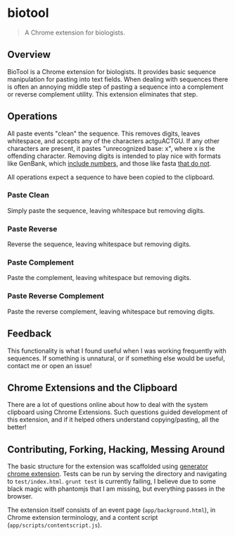 # biotool

> A Chrome extension for biologists.

## Overview

BioTool is a Chrome extension for biologists. It provides basic sequence
manipulation for pasting into text fields. When dealing with sequences there is
often an annoying middle step of pasting a sequence into a complement or
reverse complement utility. This extension eliminates that step.

## Operations

All paste events "clean" the sequence. This removes digits, leaves whitespace,
and accepts any of the characters actguACTGU. If any other characters are
present, it pastes "unrecognized base: x", where x is the offending character.
Removing digits is intended to play nice with formats like GenBank, which
[include numbers](http://www.ncbi.nlm.nih.gov/nuccore/NC_000083.6?report=genbank&from=35506032&to=35510777), and those like fasta [that do not](http://www.ncbi.nlm.nih.gov/nuccore/NC_000083.6?report=fasta&log$=seqview&from=35506032&to=35510777).

All operations expect a sequence to have been copied to the clipboard.

### Paste Clean

Simply paste the sequence, leaving whitespace but removing digits.

### Paste Reverse

Reverse the sequence, leaving whitespace but removing digits.

### Paste Complement

Paste the complement, leaving whitespace but removing digits.

### Paste Reverse Complement

Paste the reverse complement, leaving whitespace but removing digits.

## Feedback

This functionality is what I found useful when I was working frequently with
sequences. If something is unnatural, or if something else would be useful,
contact me or open an issue!

## Chrome Extensions and the Clipboard

There are a lot of questions online about how to deal with the system clipboard
using Chrome Extensions. Such questions guided development of this extension,
and if it helped others understand copying/pasting, all the better!

## Contributing, Forking, Hacking, Messing Around

The basic structure for the extension was scaffolded using [generator chrome
extension](https://github.com/yeoman/generator-chrome-extension). Tests can be
run by serving the directory and navigating to `test/index.html`. `grunt test`
is currently failing, I believe due to some black magic with phantomjs that I
am missing, but everything passes in the browser.

The extension itself consists of an event page (`app/background.html`), in
Chrome extension terminology, and a content script
(`app/scripts/contentscript.js`).
